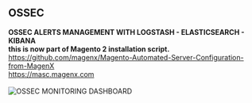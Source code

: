 OSSEC
-------------

**OSSEC ALERTS MANAGEMENT WITH LOGSTASH - ELASTICSEARCH - KIBANA**<br/>
**this is now part of Magento 2 installation script.**<br/>
https://github.com/magenx/Magento-Automated-Server-Configuration-from-MagenX<br/>
https://masc.magenx.com<br/>
<br/>
![OSSEC MONITORING DASHBOARD](/Kibana%203%20%20%20OSSEC%20MONITORING%20DASHBOARD.png?raw=true "OSSEC MONITORING DASHBOARD")
<br/>
